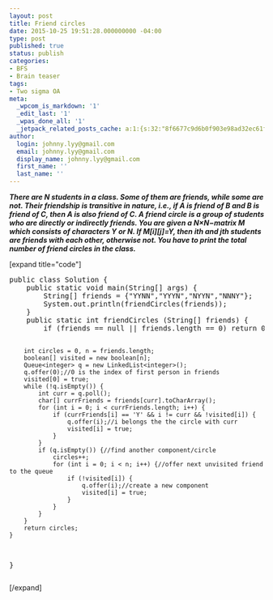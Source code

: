 ```yaml
---
layout: post
title: Friend circles
date: 2015-10-25 19:51:28.000000000 -04:00
type: post
published: true
status: publish
categories:
- BFS
- Brain teaser
tags:
- Two sigma OA
meta:
  _wpcom_is_markdown: '1'
  _edit_last: '1'
  _wpas_done_all: '1'
  _jetpack_related_posts_cache: a:1:{s:32:"8f6677c9d6b0f903e98ad32ec61f8deb";a:2:{s:7:"expires";i:1469242877;s:7:"payload";a:3:{i:0;a:1:{s:2:"id";i:589;}i:1;a:1:{s:2:"id";i:393;}i:2;a:1:{s:2:"id";i:2059;}}}}
author:
  login: johnny.lyy@gmail.com
  email: johnny.lyy@gmail.com
  display_name: johnny.lyy@gmail.com
  first_name: ''
  last_name: ''
---
```

<p><strong><em>There are N students in a class. Some of them are friends, while some are not. Their friendship is transitive in nature, i.e., if A is friend of B and B is friend of C, then A is also friend of C. A friend circle is a group of students who are directly or indirectly friends. You are given a N×N−matrix M which consists of characters Y or N. If M[i][j]=Y, then ith and jth students are friends with each other, otherwise not. You have to print the total number of friend circles in the class.</em></strong></p>
<p>[expand title="code"]</p>
<pre>
public class Solution {
    public static void main(String[] args) {
        String[] friends = {"YYNN","YYYN","NYYN","NNNY"};
        System.out.println(friendCircles(friends));
    }
    public static int friendCircles (String[] friends) {
        if (friends == null || friends.length == 0) return 0;

        int circles = 0, n = friends.length;
        boolean[] visited = new boolean[n];
        Queue<integer> q = new LinkedList<integer>();
        q.offer(0);//0 is the index of first person in friends
        visited[0] = true;
        while (!q.isEmpty()) {
            int curr = q.poll();
            char[] currFriends = friends[curr].toCharArray();
            for (int i = 0; i < currFriends.length; i++) {
                if (currFriends[i] == 'Y' && i != curr && !visited[i]) {
                    q.offer(i);//i belongs the the circle with curr
                    visited[i] = true;
                }
            }
            if (q.isEmpty()) {//find another component/circle
                circles++;
                for (int i = 0; i < n; i++) {//offer next unvisited friend to the queue
                    if (!visited[i]) {
                        q.offer(i);//create a new component
                        visited[i] = true;
                    }
                }
            }
        }
        return circles;
    }
}
</integer></integer></pre>
<p>[/expand]</p>
